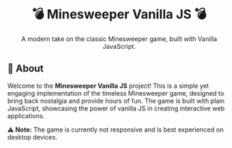 <h1 align="center">💣 Minesweeper Vanilla JS 💣</h1>
<p align="center">
  A modern take on the classic Minesweeper game, built with Vanilla JavaScript.
</p>
<h2>📝 About </h2>
<p>
  Welcome to the <strong>Minesweeper Vanilla JS</strong> project! This is a simple yet engaging implementation of the timeless Minesweeper game, designed to bring back nostalgia and provide hours of fun. The game is built with plain JavaScript, showcasing the power of vanilla JS in creating interactive web applications.
</p>
<p>
  <strong>⚠️ Note:</strong> The game is currently not responsive and is best experienced on desktop devices.
</p>
